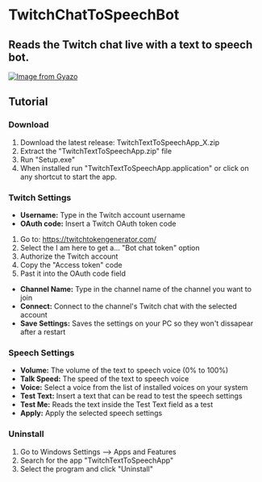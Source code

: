 # TwitchChatToSpeechBot

## Reads the Twitch chat live with a text to speech bot.
[![Image from Gyazo](https://i.gyazo.com/c66f6d84338bfd81c357c8ba3f7f2ac4.png)](https://gyazo.com/c66f6d84338bfd81c357c8ba3f7f2ac4)

## Tutorial

### Download
1. Download the latest release: TwitchTextToSpeechApp_X.zip 
2. Extract the "TwitchTextToSpeechApp.zip" file
3. Run "Setup.exe"
4. When installed run "TwitchTextToSpeechApp.application" or click on any shortcut to start the app.

### Twitch Settings
- **Username:** Type in the Twitch account username
- **OAuth code:** Insert a Twitch OAuth token code 
1. Go to: https://twitchtokengenerator.com/
2. Select the I am here to get a... "Bot chat token" option
3. Authorize the Twitch account
4. Copy the "Access token" code
5. Past it into the OAuth code field
- **Channel Name:** Type in the channel name of the channel you want to join
- **Connect:** Connect to the channel's Twitch chat with the selected account
- **Save Settings:** Saves the settings on your PC so they won't dissapear after a restart

### Speech Settings
- **Volume:** The volume of the text to speech voice (0% to 100%)
- **Talk Speed:** The speed of the text to speech voice
- **Voice:** Select a voice from the list of installed voices on your system
- **Test Text:** Insert a text that can be read to test the speech settings
- **Test Me:** Reads the text inside the Test Text field as a test
- **Apply:** Apply the selected speech settings

### Uninstall
1. Go to Windows Settings --> Apps and Features
2. Search for the app "TwitchTextToSpeechApp"
3. Select the program and click "Uninstall"
